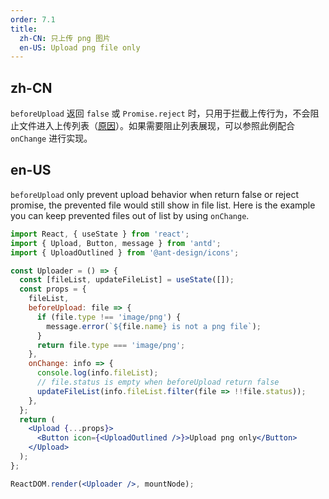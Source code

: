 ```yaml
---
order: 7.1
title:
  zh-CN: 只上传 png 图片
  en-US: Upload png file only
---
```


## zh-CN

`beforeUpload` 返回 `false` 或 `Promise.reject` 时，只用于拦截上传行为，不会阻止文件进入上传列表（[原因](https://github.com/ant-design/ant-design/issues/15561#issuecomment-475108235)）。如果需要阻止列表展现，可以参照此例配合 `onChange` 进行实现。

## en-US

`beforeUpload` only prevent upload behavior when return false or reject promise, the prevented file would still show in file list. Here is the example you can keep prevented files out of list by using `onChange`.

```jsx
import React, { useState } from 'react';
import { Upload, Button, message } from 'antd';
import { UploadOutlined } from '@ant-design/icons';

const Uploader = () => {
  const [fileList, updateFileList] = useState([]);
  const props = {
    fileList,
    beforeUpload: file => {
      if (file.type !== 'image/png') {
        message.error(`${file.name} is not a png file`);
      }
      return file.type === 'image/png';
    },
    onChange: info => {
      console.log(info.fileList);
      // file.status is empty when beforeUpload return false
      updateFileList(info.fileList.filter(file => !!file.status));
    },
  };
  return (
    <Upload {...props}>
      <Button icon={<UploadOutlined />}>Upload png only</Button>
    </Upload>
  );
};

ReactDOM.render(<Uploader />, mountNode);
```
